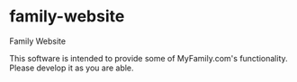 family-website
===

Family Website

This software is intended to provide some of MyFamily.com's functionality.  Please develop it as you are able.
